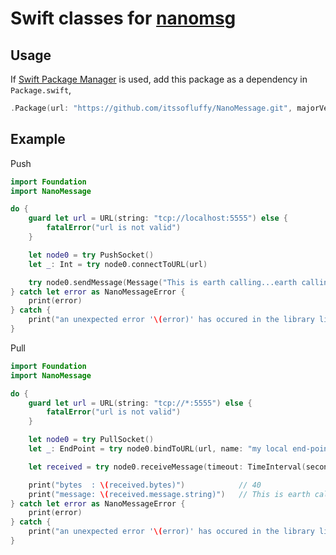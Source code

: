 # Swift classes for [nanomsg](http://nanomsg.org/)

## Usage

If [Swift Package Manager](https://github.com/apple/swift-package-manager) is
used, add this package as a dependency in `Package.swift`,

```swift
.Package(url: "https://github.com/itssofluffy/NanoMessage.git", majorVersion: 0)
```

## Example

Push
```swift
import Foundation
import NanoMessage

do {
    guard let url = URL(string: "tcp://localhost:5555") else {
        fatalError("url is not valid")
    }

    let node0 = try PushSocket()
    let _: Int = try node0.connectToURL(url)

    try node0.sendMessage(Message("This is earth calling...earth calling..."), timeout: TimeInterval(seconds: 10))
} catch let error as NanoMessageError {
    print(error)
} catch {
    print("an unexpected error '\(error)' has occured in the library libNanoMessage.")
}

```

Pull

```swift
import Foundation
import NanoMessage

do {
    guard let url = URL(string: "tcp://*:5555") else {
        fatalError("url is not valid")
    }

    let node0 = try PullSocket()
    let _: EndPoint = try node0.bindToURL(url, name: "my local end-point")

    let received = try node0.receiveMessage(timeout: TimeInterval(seconds: 10))

    print("bytes  : \(received.bytes)")            // 40
    print("message: \(received.message.string)")   // This is earth calling...earth calling...
} catch let error as NanoMessageError {
    print(error)
} catch {
    print("an unexpected error '\(error)' has occured in the library libNanoMessage.")
}

```
